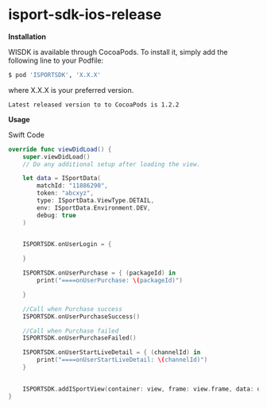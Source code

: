 # isport-sdk-ios-release

<b>Installation</b>

WISDK is available through CocoaPods. To install it, simply add the following line to your Podfile: 

```sh
$ pod 'ISPORTSDK', 'X.X.X'
```
where X.X.X is your preferred version.

```
Latest released version to to CocoaPods is 1.2.2
```

<b>Usage</b>

Swift Code

```swift
override func viewDidLoad() {
    super.viewDidLoad()
    // Do any additional setup after loading the view.

    let data = ISportData(
        matchId: "11886290",
        token: "abcxyz",
        type: ISportData.ViewType.DETAIL,
        env: ISportData.Environment.DEV,
        debug: true
    )


    ISPORTSDK.onUserLogin = {
            
    }

    ISPORTSDK.onUserPurchase = { (packageId) in
        print("====onUserPurchase: \(packageId)")

    }

    //Call when Purchase success
    ISPORTSDK.onUserPurchaseSuccess()

    //Call when Purchase failed
    ISPORTSDK.onUserPurchaseFailed()

    ISPORTSDK.onUserStartLiveDetail = { (channelId) in
        print("====onUserStartLiveDetail: \(channelId)")
    }
        

    ISPORTSDK.addISportView(container: view, frame: view.frame, data: data)
}


```

